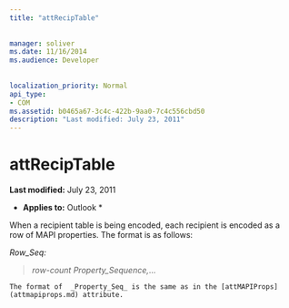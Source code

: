 ```yaml
---
title: "attRecipTable"
 
 
manager: soliver
ms.date: 11/16/2014
ms.audience: Developer
 
 
localization_priority: Normal
api_type:
- COM
ms.assetid: b0465a67-3c4c-422b-9aa0-7c4c556cbd50
description: "Last modified: July 23, 2011"
---
```


# attRecipTable

 **Last modified:** July 23, 2011 
  
 * **Applies to:** Outlook * 
  
When a recipient table is being encoded, each recipient is encoded as a row of MAPI properties. The format is as follows: 
  
 _Row_Seq:_
  
>  _row-count_ _Property_Sequence,_... 
    
    The format of  _Property_Seq_ is the same as in the [attMAPIProps](attmapiprops.md) attribute. 
    

